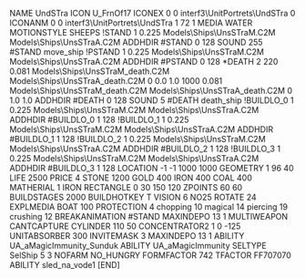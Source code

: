 NAME UndSTra
ICON U_FrnOf17
ICONEX 0 0 interf3\UnitPortrets\UndSTra 0
ICONANM 0 0 interf3\UnitPortrets\UndSTra 1 72 1
MEDIA WATER
MOTIONSTYLE SHEEPS
!STAND   1 0.225 Models\Ships\UnsSTraM.C2M Models\Ships\UnsSTraA.C2M
ADDHDIR #STAND 0 128
SOUND 255 #STAND move_ship
!PSTAND   1 0.225 Models\Ships\UnsSTraM.C2M Models\Ships\UnsSTraA.C2M
ADDHDIR #PSTAND 0 128
*DEATH   2 220 0.081 Models\Ships\UnsSTraM_death.C2M Models\Ships\UnsSTraA_death.C2M 0 0.0 1.0 1000  0.081   Models\Ships\UnsSTraM_death.C2M Models\Ships\UnsSTraA_death.C2M 0 1.0 1.0
ADDHDIR #DEATH 0 128 
SOUND 5 #DEATH death_ship
!BUILDLO_0 1 0.225 Models\Ships\UnsSTraM.C2M Models\Ships\UnsSTraA.C2M
ADDHDIR #BUILDLO_0 1 128
!BUILDLO_1 1 0.225 Models\Ships\UnsSTraM.C2M Models\Ships\UnsSTraA.C2M
ADDHDIR #BUILDLO_1 1 128
!BUILDLO_2 1 0.225 Models\Ships\UnsSTraM.C2M Models\Ships\UnsSTraA.C2M
ADDHDIR #BUILDLO_2 1 128
!BUILDLO_3 1 0.225 Models\Ships\UnsSTraM.C2M Models\Ships\UnsSTraA.C2M
ADDHDIR #BUILDLO_3 1 128
LOCATION -1 -1 1000 1000
GEOMETRY 1 96 40
LIFE     2500
PRICE 4 STONE 1200 GOLD 400 IRON 400 COAL 400
MATHERIAL 1 IRON
RECTANGLE 0 30 150 120
ZPOINTS   60 60
BUILDSTAGES 2000
BUILDHOTKEY		T
VISION 6
NO25
ROTATE 24
EXPLMEDIA BOAT 100
PROTECTION 4 chopping 10 magical 14 piercing 19 crushing 12
BREAKANIMATION #STAND
MAXINDEPO 13 1
MULTIWEAPON
CANTCAPTURE
CYLINDER 110 50
CONCENTRATOR2 1   0 -125
UNITABSORBER 300
INVITEMASK 3
MAXINDEPO 13 1
ABILITY	UA_aMagicImmunity_Sunduk
ABILITY	UA_aMagicImmunity
SELTYPE SelShip 5 3
NOFARM
NO_HUNGRY
FORMFACTOR 742
TFACTOR FF707070
ABILITY sled_na_vode1
[END]
